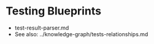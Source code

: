 # Testing Blueprints

- test-result-parser.md
- See also: ../knowledge-graph/tests-relationships.md

